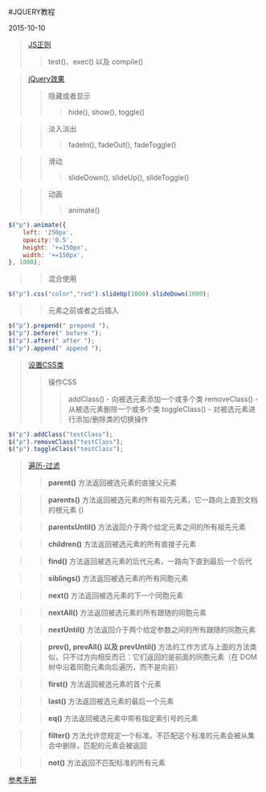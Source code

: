 #JQUERY教程

2015-10-10
>[JS正则](http://www.w3school.com.cn/js/js_obj_regexp.asp)
>>test()、exec() 以及 compile()

>[jQuery效果](http://www.w3school.com.cn/jquery/jquery_fade.asp)
>>隐藏或者显示
>>>hide(), show(), toggle()

>>淡入淡出
>>>fadeIn(), fadeOut(), fadeToggle()

>>滑动
>>>slideDown(), slideUp(), slideToggle()

>>动画
>>>animate()
```js
$("p").animate({
	left: '250px',
    opacity:'0.5',
    height: '+=150px',
    width: '+=150px',
}, 1000);
```

>>混合使用
```js
$("p").css("color","red").slideUp(1000).slideDown(1000);
```

>>元素之前或者之后插入
```js
$("p").prepend(" prepend ");
$("p").before(" before ");
$("p").after(" after ");
$("p").append(" append ");
```

>[设置CSS类](http://www.w3school.com.cn/jquery/jquery_css_classes.asp)
>>操作CSS
>>>addClass() - 向被选元素添加一个或多个类 
>>>removeClass() - 从被选元素删除一个或多个类 
>>>toggleClass() - 对被选元素进行添加/删除类的切换操作 
```js
$("p").addClass("testClass");
$("p").removeClass("testClass");
$("p").toggleClass("testClass");
```

>[遍历-过滤](http://www.w3school.com.cn/jquery/jquery_traversing_filtering.asp)
>>**parent()** 方法返回被选元素的直接父元素

>>**parents()** 方法返回被选元素的所有祖先元素，它一路向上直到文档的根元素 (<html>)

>>**parentsUntil()** 方法返回介于两个给定元素之间的所有祖先元素

>>**children()** 方法返回被选元素的所有直接子元素

>>**find()** 方法返回被选元素的后代元素，一路向下直到最后一个后代

>>**siblings()** 方法返回被选元素的所有同胞元素

>>**next()** 方法返回被选元素的下一个同胞元素

>>**nextAll()** 方法返回被选元素的所有跟随的同胞元素

>>**nextUntil()** 方法返回介于两个给定参数之间的所有跟随的同胞元素

>>**prev(), prevAll() 以及 prevUntil()** 方法的工作方式与上面的方法类似，只不过方向相反而已：它们返回的是前面的同胞元素（在 DOM 树中沿着同胞元素向后遍历，而不是向前）

>>**first()** 方法返回被选元素的首个元素

>>**last()** 方法返回被选元素的最后一个元素

>>**eq()** 方法返回被选元素中带有指定索引号的元素

>>**filter()** 方法允许您规定一个标准。不匹配这个标准的元素会被从集合中删除，匹配的元素会被返回

>>**not()** 方法返回不匹配标准的所有元素

[参考手册](http://www.w3school.com.cn/jquery/jquery_reference.asp)
